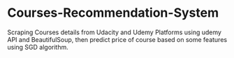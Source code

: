 # Courses-Recommendation-System
Scraping Courses details from Udacity and Udemy Platforms using udemy API and BeautifulSoup, then predict price of course based on some features using SGD algorithm. 
